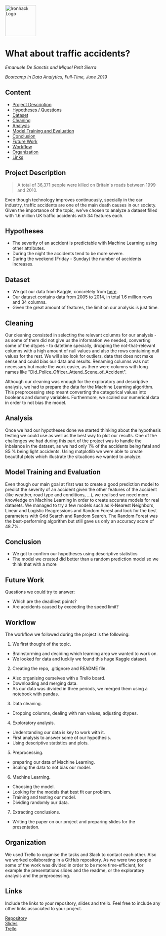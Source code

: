 <img src="https://bit.ly/2VnXWr2" alt="Ironhack Logo" width="100"/>

# What about traffic accidents?
*Emanuele De Sanctis and Miquel Petit Sierra*

*Bootcamp in Data Analytics, Full-Time, June 2019*

## Content
- [Project Description](#project-description)
- [Hypotheses / Questions](#hypotheses-/-questions)
- [Dataset](#dataset)
- [Cleaning](#cleaning)
- [Analysis](#analysis)
- [Model Training and Evaluation](#model-training-and-evaluation)
- [Conclusion](#conclusion)
- [Future Work](#future-work)
- [Workflow](#workflow)
- [Organization](#organization)
- [Links](#links)

<a name="project-description"></a>

## Project Description
>A total of 36,371 people were killed on Britain's roads between 1999 and 2010.

Even though technology improves continuously, specially in the car industry, traffic accidents are one of the main death causes in our society. Given the importance of the topic, we've chosen to analyze a dataset filled with 1.6 million UK traffic accidents with 34 features each.

<a name="hypotheses-/-questions"></a>

## Hypotheses
* The severity of an accident is predictable with Machine Learning using other attributes.
* During the night the accidents tend to be more severe.
* During the weekend (Friday - Sunday) the number of accidents increases.

<a name="dataset"></a>

## Dataset
* We got our data from Kaggle, concretely from [here](https://www.kaggle.com/daveianhickey/2000-16-traffic-flow-england-scotland-wales).
* Our dataset contains data from 2005 to 2014, in total 1.6 million rows and 34 columns.
* Given the great amount of features, the limit on our analysis is just time.

<a name="cleaning"></a>

## Cleaning
Our cleaning consisted in selecting the relevant columns for our analysis - as some of them did not give us the information we needed, converting some of the dtypes - to datetime specially, dropping the not-that-relevant columns with a high amount of null values and also the rows containing null values for the rest. We will also look for outliers, data that does not make sense and could bias our data and results. Renaming columns was not necessary but made the work easier, as there were columns with long names like "Did_Police_Officer_Attend_Scene_of_Accident".

Although our cleaning was enough for the exploratory and descriptive analysis, we had to prepare the data for the Machine Learning algorithm. This preprocessing step meant converting the categorical values into booleans and dummy variables. Furthermore, we scaled our numerical data in order to not bias the model.

<a name="analysis"></a>

## Analysis
Once we had our hypotheses done we started thinking about the hypothesis testing we could use as well as the best way to plot our results. One of the challenges we had during this part of the project was to handle the inbalance in the dataset, as we had only 1% of the accidents being fatal and 85 % being light accidents. Using matplotlib we were able to create beautiful plots which illustrate the situations we wanted to analyze.

<a name="model-training-and-evaluation"></a>

## Model Training and Evaluation
Even though our main goal at first was to create a good prediction model to predict the severity of an accident given the other features of the accident (like weather, road type and conditions, ...), we realised we need more knowledge on Machine Learning in order to create accurate models for real datasets. We managed to try a few models such as K-Nearest Neighbors, Linear and Logistic Reagressions and Random Forest and look for the best parameters with Grid Search and Random Search. The Random Forest was the best-performing algorithm but still gave us only an accuracy score of 48.7%.
<a name="conclusion"></a>

## Conclusion
* We got to confirm our hypotheses using descriptive statistics
* The model we created did better than a random prediction model so we think that with a more 

<a name="future-work"></a>

## Future Work
Questions we could try to answer:
- Which are the deadliest points?
- Are accidents caused by exceeding the speed limit?

<a name="workflow"></a>

## Workflow
The workflow we followed during the project is the following:

1. We first thought of the topic.
- Brainstorming and deciding which learning area we wanted to work on.
- We looked for data and luckily we found this huge Kaggle dataset.
2. Creating the repo, .gitignore and README file.
- Also organising ourselves with a Trello board.
- Downloading and merging data.
- As our data was divided in three periods, we merged them using a notebook with pandas.
3. Data cleaning.
- Dropping columns, dealing with nan values, adjusting dtypes.
4. Exploratory analysis.
- Understanding our data is key to work with it.
- First analysis to answer some of our hypothesis.
- Using descriptive statistics and plots.
5. Preprocessing.
- preparing our data of Machine Learning.
- Scaling the data to not bias our model.
6. Machine Learning.
- Choosing the model.
- Looking for the models that best fit our problem.
- Training and testing our model.
- Dividing randomly our data.
7. Extracting conclusions.
- Writing the paper on our project and preparing slides for the presentation.

<a name="organization"></a>

## Organization
We used Trello to organise the tasks and Slack to contact each other. Also we worked collaborating in a GitHub repository. As we were two people some of the work was divided in order to be more time-efficient, for example the presentations slides and the readme, or the exploratory analysis and the preprocessing.

<a name="links"></a>

## Links
Include the links to your repository, slides and trello. Feel free to include any other links associated to your project. 

[Repository](https://github.com/miquelpetit/uk-accidents-project)  
[Slides](https://docs.google.com/presentation/d/1718Fid-lpNnXHs1YNf7KJkZa3t0lYy5xCGpo6L_f32c/edit?usp=sharing)  
[Trello](https://trello.com/b/UMhqWOGZ/uk-accidents-final-project)  
